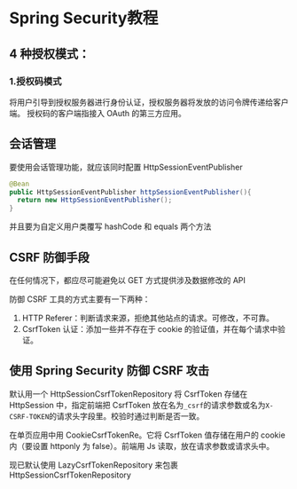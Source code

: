 # Spring Security教程


## 4 种授权模式：

### 1.授权码模式

将用户引导到授权服务器进行身份认证，授权服务器将发放的访问令牌传递给客户端。
授权码的客户端指接入 OAuth 的第三方应用。

## 会话管理

要使用会话管理功能，就应该同时配置 HttpSessionEventPublisher

```java
@Bean
public HttpSessionEventPublisher httpSessionEventPublisher(){
  return new HttpSessionEventPublisher();
}
```

并且要为自定义用户类覆写 hashCode 和 equals 两个方法

## CSRF 防御手段

在任何情况下，都应尽可能避免以 GET 方式提供涉及数据修改的 API

防御 CSRF 工具的方式主要有一下两种：

1. HTTP Referer：判断请求来源，拒绝其他站点的请求。可修改，不可靠。
2. CsrfToken 认证：添加一些并不存在于 cookie 的验证值，并在每个请求中验证。

## 使用 Spring Security 防御 CSRF 攻击

默认用一个 HttpSessionCsrfTokenRepository 将 CsrfToken 存储在 HttpSession 中，指定前端把 CsrfToken 放在名为`_csrf`的请求参数或名为`X-CSRF-TOKEN`的请求头字段里。校验时通过判断是否一致。

在单页应用中用 CookieCsrfTokenRe。它将 CsrfToken 值存储在用户的 cookie 内（要设置 httponly 为 false）。前端用 Js 读取，放在请求参数或请求头中。

现已默认使用 LazyCsrfTokenRepository 来包裹 HttpSessionCsrfTokenRepository

